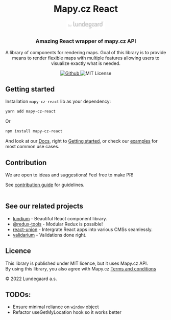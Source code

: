 <h1 align="center">
    Mapy.cz React
</h1>

<p align="center">
  <a href="https://lundegaard.eu">
    <img alt="by Lundegaard" src="./by-lundegaard.png" width="120" />
  </a>
</p>

<h3 align="center">
Amazing React wrapper of mapy.cz API
</h3>

<p align="center">
A library of components for rendering maps. Goal of this library is to provide means to render flexible maps with multiple features allowing users to visualize exactly what is needed.
</p>

<p align="center">
  <a href="https://github.com/lundegaard/react-mapy-cz">
    <img src="https://flat.badgen.net/badge/-/github?icon=github&label" alt="Github" />
  </a>

   <img src="https://flat.badgen.net/badge/license/MIT/blue" alt="MIT License" />
</p>

## Getting started

Installation `mapy-cz-react` lib as your dependency:

```bash
yarn add mapy-cz-react
```

Or

```bash
npm install mapy-cz-react
```

And look at our [Docs](https://lundegaard.github.io/react-mapy-cz/), right to [Getting started](https://lundegaard.github.io/react-mapy-cz/docs/getting-started), or check our [examples](https://lundegaard.github.io/react-mapy-cz/docs/Examples/01-static-map-with-one-marker) for most common use cases.

## Contribution

We are open to ideas and suggestions! Feel free to make PR!

See
[contribution guide](https://github.com/lundegaard/mapy-cz-react/blob/main/CONTRIBUTING.md)
for guidelines. <br /> <br />

## See our related projects

- [lundium](https://github.com/lundegaard/lundium) - Beautiful React component library.
- [@redux-tools](https://github.com/lundegaard/redux-tools) - Modular
  Redux is possible!
- [react-union](https://github.com/lundegaard/react-union) -
  Intergrate React apps into various CMSs seamlessly.
- [validarium](https://github.com/lundegaard/validarium) - Validations
  done right.

## Licence

This library is published under MIT licence, but it uses Mapy.cz API.<br>
By using this library, you also agree with Mapy.cz [Terms and conditions](http://api.mapy.cz/#pact)

© 2022 Lundegaard a.s.

## TODOs:

- Ensure minimal reliance on `window` object
- Refactor useGetMyLocation hook so it works better
